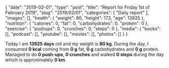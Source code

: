 {
    "date": "2019-02-01",
    "type": "post",
    "title": "Report for Friday 1st of February 2019",
    "slug": "2019\/02\/01",
    "categories": [
        "Daily report"
    ],
    "images": [],
    "health": {
        "weight": 80,
        "height": 173,
        "age": 13925
    },
    "nutrition": {
        "calories": 0,
        "fat": 0,
        "carbohydrates": 0,
        "protein": 0
    },
    "exercise": {
        "pushups": 0,
        "crunches": 0,
        "steps": 0
    },
    "media": {
        "books": [],
        "podcast": [],
        "youtube": [],
        "movies": [],
        "photos": []
    }
}

Today I am <strong>13925 days</strong> old and my weight is <strong>80 kg</strong>. During the day, I consumed <strong>0 kcal</strong> coming from <strong>0 g</strong> fat, <strong>0 g</strong> carbohydrates and <strong>0 g</strong> protein. Managed to do <strong>0 push-ups</strong>, <strong>0 crunches</strong> and walked <strong>0 steps</strong> during the day which is approximately <strong>0 km</strong>.
